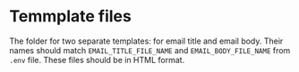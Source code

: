 # Temmplate files

The folder for two separate templates: for email title and email body. Their names should match `EMAIL_TITLE_FILE_NAME` and `EMAIL_BODY_FILE_NAME` from `.env` file. These files should be in HTML format.